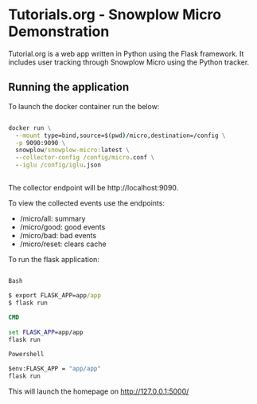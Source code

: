 # Tutorials.org - Snowplow Micro Demonstration
Tutorial.org is a web app written in Python using the Flask framework. It includes user tracking through Snowplow Micro using the Python tracker. 

## Running the application

To launch the docker container run the below:
```cmd

docker run \
  --mount type=bind,source=$(pwd)/micro,destination=/config \
  -p 9090:9090 \
  snowplow/snowplow-micro:latest \
  --collector-config /config/micro.conf \
  --iglu /config/iglu.json
  
```
  
The collector endpoint will be http://localhost:9090.

To view the collected events use the endpoints:

* /micro/all: summary
* /micro/good: good events
* /micro/bad: bad events
* /micro/reset: clears cache


To run the flask application:
``` cmd

Bash

$ export FLASK_APP=app/app
$ flask run
 
CMD
 
set FLASK_APP=app/app
flask run

Powershell

$env:FLASK_APP = "app/app"
flask run

```

This will launch the homepage on http://127.0.0.1:5000/
